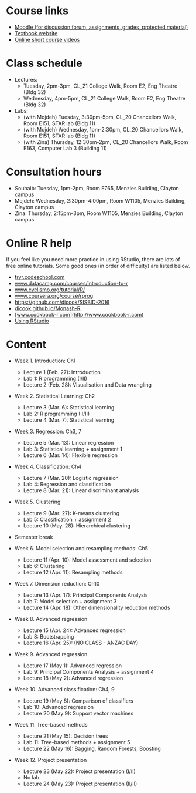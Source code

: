 
# Course links

- [Moodle (for discussion forum, assignments, grades, protected material)](https://moodle.vle.monash.edu/course/view.php?id=42004)
- [Textbook website](http://www-bcf.usc.edu/~gareth/ISL/index.html)
- [Online short course videos](http://www.dataschool.io/15-hours-of-expert-machine-learning-videos/)

# Class schedule

- Lectures: 
	- Tuesday, 2pm-3pm, CL_21 College Walk, Room E2, Eng Theatre (Bldg 32)
	- Wednesday, 4pm-5pm, CL_21 College Walk, Room E2, Eng Theatre (Bldg 32)
- Labs: 
	- (with Mojdeh) Tuesday, 3:30pm-5pm, CL_20 Chancellors Walk, Room E151, STAR lab (Bldg 11)
	- (with Mojdeh) Wednesday, 1pm-2:30pm, CL_20 Chancellors Walk, Room E151, STAR lab (Bldg 11)
	- (with Zina) Thursday, 12:30pm-2pm, CL_20 Chancellors Walk, Room E163, Computer Lab 3 (Building 11)
	
# Consultation hours

- Souhaib: Tuesday, 1pm-2pm, Room E765, Menzies Building, Clayton campus
- Mojdeh: Wednesday, 2:30pm-4:00pm, Room W1105, Menzies Building, Clayton campus
- Zina: Thursday, 2:15pm-3pm, Room W1105, Menzies Building, Clayton campus

# Online R help

If you feel like you need more practice in using RStudio, there are lots of free online tutorials. Some good ones (in order of difficulty) are listed below.

- [tryr.codeschool.com](http://tryr.codeschool.com)
- www.datacamp.com/courses/introduction-to-r
- www.cyclismo.org/tutorial/R/
- www.coursera.org/course/rprog
- https://github.com/dicook/SISBID-2016 
- [dicook.github.io/Monash-R](http://dicook.github.io/Monash-R)
- [www.cookbook-r.com](http://www.cookbook-r.com)
- [Using RStudio](https://support.rstudio.com/hc/en-us/categories/200035113-Documentation)


# Content

- Week 1. Introduction: Ch1
	- Lecture 1 (Feb. 27): Introduction
	- Lab 1: R programming (I/II)
	- Lecture 2 (Feb. 28): Visualisation and Data wrangling
	
- Week 2. Statistical Learning: Ch2
	- Lecture 3 (Mar. 6): Statistical learning 
	- Lab 2: R programming (II/II)
	- Lecture 4 (Mar. 7): Statistical learning 

- Week 3. Regression: Ch3, 7
	- Lecture 5 (Mar. 13): Linear regression 
	- Lab 3: Statistical learning + assignment 1
	- Lecture 6 (Mar. 14): Flexible regression 
	
- Week 4. Classification: Ch4
	- Lecture 7 (Mar. 20): Logistic regression 
	- Lab 4: Regression and classification 
	- Lecture 8 (Mar. 21): Linear discriminant analysis 
	
- Week 5. Clustering
	- Lecture 9 (Mar. 27): K-means clustering 
	- Lab 5: Classification + assignment 2
	- Lecture 10 (May. 28): Hierarchical clustering

- Semester break		
		
- Week 6. Model selection and resampling methods: Ch5
	- Lecture 11 (Apr. 10): Model assessment and selection 
	- Lab 6: Clustering 
	- Lecture 12 (Apr. 11): Resampling methods 
	
- Week 7. Dimension reduction: Ch10
	- Lecture 13 (Apr. 17): Principal Components Analysis  
	- Lab 7: Model selection + assignment 3
	- Lecture 14 (Apr. 18): Other dimensionality reduction methods 

	
- Week 8. Advanced regression
	- Lecture 15 (Apr. 24): Advanced regression 
	- Lab 8: Bootstrapping 
	- Lecture 16 (Apr. 25): (NO CLASS - ANZAC DAY) 
	
- Week 9. Advanced regression
	- Lecture 17 (May 1): Advanced regression 
	- Lab 9: Principal Components Analysis + assignment 4
	- Lecture 18 (May 2): Advanced regression 
			
- Week 10. Advanced classification: Ch4, 9 
	- Lecture 19 (May 8): Comparison of classifiers 
	- Lab 10: Advanced regression 
	- Lecture 20 (May 9): Support vector machines 
	
- Week 11. Tree-based methods
	- Lecture 21 (May 15): Decision trees 
	- Lab 11: Tree-based methods + assignment 5
	-  Lecture 22 (May 16): Bagging, Random Forests, Boosting 
	
- Week 12. Project presentation
	- Lecture 23 (May 22): Project presentation (I/II)
	- No lab.
	- Lecture 24 (May 23): Project presentation (II/II)
	


	
